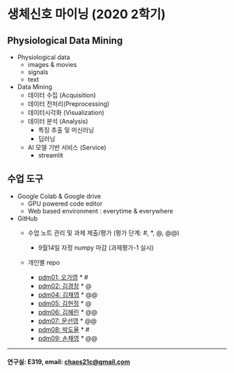 # 생체신호 마이닝 (2020 2학기)

## Physiological Data Mining
* Physiological data
  - images & movies
  - signals
  - text
* Data Mining
  - 데이터 수집 (Acquisition)
  - 데이터 전처리(Preprocessing)
  - 데이터시각화 (Visualization)
  - 데이터 분석 (Analysis)
    * 특징 추출 및 머신러닝
    * 딥러닝
  - AI 모델 기반 서비스 (Service)
    * streamlit
    
## 수업 도구
* Google Colab & Google drive
  - GPU powered code editor
  - Web based environment : everytime & everywhere
* GitHub
  - 수업 노트 관리 및 과제 제출/평가 (평가 단계: #, *, @, @@)
    * 9월14일 자정 numpy 마감 (과제평가-1 실시) 
    
  - 개인별 repo  
    * [pdm01: 오가영](https://github.com/o-going/pdm01) * #
    * [pdm02: 김경창](https://github.com/rldckd0103/pdm02) * @
    * [pdm04: 김채영](https://github.com/kimchaeyoung-student/pdm04) * @@
    * [pdm05: 김현정](https://github.com/dasdasqs2/pdm05) * @
    * [pdm06: 김혜린](https://github.com/Kim-Hyerin/pdm06) * @@
    * [pdm07: 문선영](https://github.com/anstjsdud/pdm07) * @@
    * [pdm08: 박도율](https://github.com/DoyulPark/pdm08) * #
    * [pdm09: 손채영](https://github.com/chaeyeongSon/pdm09) * @@
 ---
 #### 연구실: E319, email: chaos21c@gmail.com
 
